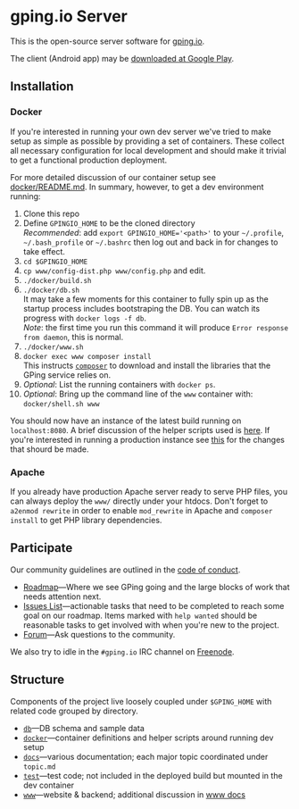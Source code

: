 # gping.io Server

This is the open-source server software for [gping.io](http://gping.io).

The client (Android app) may be [downloaded at Google Play](https://play.google.com/store/apps/details?id=io.gping).

<a name="install"></a>
## Installation

### Docker

If you're interested in running your own dev server we've tried to make setup as
simple as possible by providing a set of containers. These collect all necessary
configuration for local development and should make it trivial to get a
functional production deployment.

For more detailed discussion of our container setup see [docker/README.md][dockerref].
In summary, however, to get a dev environment running:

1. Clone this repo
2. Define `GPINGIO_HOME` to be the cloned directory  
   _Recommended_: add `export GPINGIO_HOME='<path>'` to your `~/.profile`, `~/.bash_profile`
   or `~/.bashrc` then log out and back in for changes to take effect.
3. `cd $GPINGIO_HOME`
4. `cp www/config-dist.php www/config.php` and edit.
5. `./docker/build.sh`
6. `./docker/db.sh`  
   It may take a few moments for this container to fully spin up as the startup
   process includes bootstraping the DB. You can watch its progress with
   `docker logs -f db`.  
   _Note_: the first time you run this command it will produce `Error response
   from daemon`, this is normal.
7. `./docker/www.sh`
8. `docker exec www composer install`  
   This instructs [`composer`][composer] to download and install the libraries
   that the GPing service relies on.
9. _Optional_: List the running containers with `docker ps`.
10. _Optional_: Bring up the command line of the `www` container with:
   `docker/shell.sh www`

You should now have an instance of the latest build running on `localhost:8080`.
A brief discussion of the helper scripts used is [here][scriptref]. If you're
interested in running a production instance see [this][prodref] for the changes
that shourd be made.

[dockerref]: docker/README.md#containers
[scriptref]: docker/README.md#conveniences
[prodref]: docs/Production.md
[composer]: https://getcomposer.org/

### Apache

If you already have production Apache server ready to serve PHP files, you can
always deploy the `www/` directly under your htdocs.  Don't forget to `a2enmod
rewrite` in order to enable `mod_rewrite` in Apache and `composer install` to
get PHP library dependencies.

<a name="participate"></a>
## Participate

Our community guidelines are outlined in the [code of conduct][conduct].

- [Roadmap][roadmap]&mdash;Where we see GPing going and the large blocks of
  work that needs attention next.
- [Issues List][issues]&mdash;actionable tasks that need to be completed to
  reach some goal on our roadmap. Items marked with `help wanted` should be
  reasonable tasks to get involved with when you're new to the project.
- [Forum][gg]&mdash;Ask questions to the community.

We also try to idle in the `#gping.io` IRC channel on [Freenode][fn].

[fn]: http://freenode.net/
[conduct]: conduct.md
[gg]: https://groups.google.com/forum/#!forum/gpingio
[issues]: https://github.com/dustball/gping.io/issues
[roadmap]: docs/Roadmap.md

<a name="structure"></a>
## Structure

Components of the project live loosely coupled under `$GPING_HOME` with
related code grouped by directory.

* [`db`](db)&mdash;DB schema and sample data
* [`docker`](docker)&mdash;container definitions and helper scripts around
  running dev setup
* [`docs`](docs)&mdash;various documentation; each major topic coordinated
  under `topic.md`
* [`test`](test)&mdash;test code; not included in the deployed build but
  mounted in the dev container
* [`www`](www)&mdash;website & backend; additional discussion in
  [www docs](docs/www.md)
